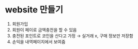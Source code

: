 # website 만들기

1. 회원가입
2. 회원이 페이로 금액충전을 할 수 있음
3. 충전된 포인트로 코인을 산다고 가정 → 실거래 x, 구매 정보만 저장함
4. 손익을 내역페이지에서 보여줌